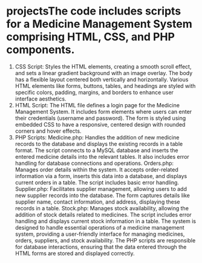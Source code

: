 # projectsThe code includes scripts for a Medicine Management System comprising HTML, CSS, and PHP components.

1. CSS Script:
Styles the HTML elements, creating a smooth scroll effect, and sets a linear gradient background with an image overlay.
The body has a flexible layout centered both vertically and horizontally.
Various HTML elements like forms, buttons, tables, and headings are styled with specific colors, padding, margins, and borders to enhance user interface aesthetics.
2. HTML Script:
The HTML file defines a login page for the Medicine Management System.
It includes form elements where users can enter their credentials (username and password).
The form is styled using embedded CSS to have a responsive, centered design with rounded corners and hover effects.
3. PHP Scripts:
Medicine.php: Handles the addition of new medicine records to the database and displays the existing records in a table format. The script connects to a MySQL database and inserts the entered medicine details into the relevant tables. It also includes error handling for database connections and operations.
Orders.php: Manages order details within the system. It accepts order-related information via a form, inserts this data into a database, and displays current orders in a table. The script includes basic error handling.
Supplier.php: Facilitates supplier management, allowing users to add new supplier records into the database. The form captures details like supplier name, contact information, and address, displaying these records in a table.
Stock.php: Manages stock availability, allowing the addition of stock details related to medicines. The script includes error handling and displays current stock information in a table.
The system is designed to handle essential operations of a medicine management system, providing a user-friendly interface for managing medicines, orders, suppliers, and stock availability. The PHP scripts are responsible for database interactions, ensuring that the data entered through the HTML forms are stored and displayed correctly.

